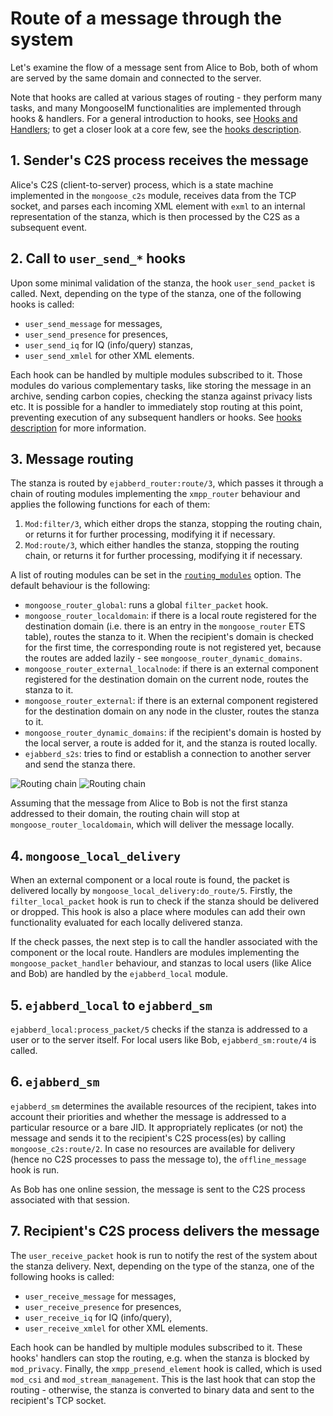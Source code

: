 # Route of a message through the system

Let's examine the flow of a message sent from Alice to Bob, both of whom are served by the same domain and connected to the server.

Note that hooks are called at various stages of routing - they perform many tasks, and many MongooseIM functionalities are implemented through hooks & handlers.
For a general introduction to hooks, see [Hooks and Handlers](Hooks-and-handlers.md); to get a closer look at a core few, see the [hooks description](hooks_description.md).

## 1. Sender's C2S process receives the message

Alice's C2S (client-to-server) process, which is a state machine implemented in the `mongoose_c2s` module, receives data from the TCP socket, and parses each incoming XML element with `exml` to an internal representation of the stanza, which is then processed by the C2S as a subsequent event.

## 2. Call to `user_send_*` hooks

Upon some minimal validation of the stanza, the hook `user_send_packet` is called.
Next, depending on the type of the stanza, one of the following hooks is called:

* `user_send_message` for messages,
* `user_send_presence` for presences,
* `user_send_iq` for IQ (info/query) stanzas,
* `user_send_xmlel` for other XML elements.

Each hook can be handled by multiple modules subscribed to it. Those modules do various complementary tasks, like storing the message in an archive, sending carbon copies, checking the stanza against privacy lists etc. It is possible for a handler to immediately stop routing at this point, preventing execution of any subsequent handlers or hooks. See [hooks description](hooks_description.md#hooks-called-for-session_established) for more information.

## 3. Message routing

The stanza is routed by `ejabberd_router:route/3`, which passes it through a chain of routing modules implementing the `xmpp_router` behaviour and applies the following functions for each of them:

1. `Mod:filter/3`, which either drops the stanza, stopping the routing chain, or returns it for further processing, modifying it if necessary.
2. `Mod:route/3`, which either handles the stanza, stopping the routing chain, or returns it for further processing, modifying it if necessary.

A list of routing modules can be set in the [`routing_modules`](../configuration/general.md#generalrouting_modules) option.
The default behaviour is the following:

* `mongoose_router_global`: runs a global `filter_packet` hook.
* `mongoose_router_localdomain`: if there is a local route registered for the destination domain (i.e. there is an entry in the `mongoose_router` ETS table), routes the stanza to it. When the recipient's domain is checked for the first time, the corresponding route is not registered yet, because the routes are added lazily - see `mongoose_router_dynamic_domains`.
* `mongoose_router_external_localnode`: if there is an external component registered for the destination domain on the current node, routes the stanza to it.
* `mongoose_router_external`: if there is an external component registered for the destination domain on any node in the cluster, routes the stanza to it.
* `mongoose_router_dynamic_domains`: if the recipient's domain is hosted by the local server, a route is added for it, and the stanza is routed locally.
* `ejabberd_s2s`: tries to find or establish a connection to another server and send the stanza there.

![Routing chain](routing.png#only-light) <!-- https://docs.google.com/drawings/d/1V0n6mPN03TsDsdggXCymoaLnf3JIoPqTr_5lcEF8JrY -->
![Routing chain](routing-dark.png#only-dark) <!-- https://docs.google.com/drawings/d/14UHBjhNR1yvqj-C3YBm3VU0UokYFvu0TNLb3Qw_Ut_s -->

Assuming that the message from Alice to Bob is not the first stanza addressed to their domain, the routing chain will stop at `mongoose_router_localdomain`, which will deliver the message locally.

## 4. `mongoose_local_delivery`

When an external component or a local route is found, the packet is delivered locally by `mongoose_local_delivery:do_route/5`. Firstly, the `filter_local_packet` hook is run to check if the stanza should be delivered or dropped. This hook is also a place where modules can add their own functionality evaluated for each locally delivered stanza.

If the check passes, the next step is to call the handler associated with the component or the local route. Handlers are modules implementing the `mongoose_packet_handler` behaviour, and stanzas to local users (like Alice and Bob) are handled by the `ejabberd_local` module.

## 5. `ejabberd_local` to `ejabberd_sm`

`ejabberd_local:process_packet/5` checks if the stanza is addressed to a user or to the server itself. For local users like Bob, `ejabberd_sm:route/4` is called.

## 6. `ejabberd_sm`

`ejabberd_sm` determines the available resources of the recipient, takes into account their priorities and whether the message is addressed to a particular resource or a bare JID.
It appropriately replicates (or not) the message and sends it to the recipient's C2S process(es) by calling `mongoose_c2s:route/2`.
In case no resources are available for delivery (hence no C2S processes to pass the message to), the `offline_message` hook is run.

As Bob has one online session, the message is sent to the C2S process associated with that session.

## 7. Recipient's C2S process delivers the message

The `user_receive_packet` hook is run to notify the rest of the system about the stanza delivery.
Next, depending on the type of the stanza, one of the following hooks is called:

* `user_receive_message` for messages,
* `user_receive_presence` for presences,
* `user_receive_iq` for IQ (info/query),
* `user_receive_xmlel` for other XML elements.

Each hook can be handled by multiple modules subscribed to it. These hooks' handlers can stop the routing, e.g. when the stanza is blocked by `mod_privacy`. Finally, the `xmpp_presend_element` hook is called, which is used `mod_csi` and `mod_stream_management`. This is the last hook that can stop the routing - otherwise, the stanza is converted to binary data and sent to the recipient's TCP socket.
